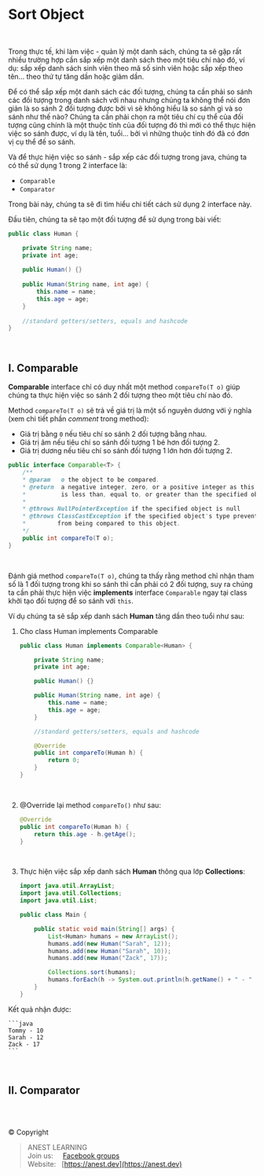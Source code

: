 # Sort Object

<br />

Trong thực tế, khi làm việc - quản lý một danh sách, chúng ta sẽ gặp rất nhiều trường hợp cần sắp xếp một danh sách theo một tiêu chí nào đó, ví dụ: sắp xếp danh sách sinh viên theo mã số sinh viên hoặc sắp xếp theo tên... theo thứ tự tăng dần hoặc giảm dần.

Để có thể sắp xếp một danh sách các đối tượng, chúng ta cần phải so sánh các đối tượng trong danh sách với nhau nhưng chúng ta không thể nói đơn giản là so sánh 2 đối tượng được bởi vì sẽ không hiểu là so sánh gì và so sánh như thế nào? Chúng ta cần phải chọn ra một tiêu chí cụ thể của đối tượng cũng chính là một thuộc tính của đối tượng đó thì mới có thể thực hiện việc so sánh được, ví dụ là tên, tuổi... bởi vì những thuộc tính đó đã có đơn vị cụ thể đế so sánh.

Và để thực hiện việc so sánh - sắp xếp các đối tượng trong java, chúng ta có thể sử dụng 1 trong 2 interface là:

- `Comparable`
- `Comparator`

Trong bài này, chúng ta sẽ đi tìm hiểu chi tiết cách sử dụng 2 interface này.

Đầu tiên, chúng ta sẽ tạo một đối tượng để sử dụng trong bài viết:

```java
public class Human {

    private String name;
    private int age;
 
    public Human() {}
 
    public Human(String name, int age) {
        this.name = name;
        this.age = age;
    }
 
    //standard getters/setters, equals and hashcode
}
```

<br />

## I. Comparable

**Comparable** interface chỉ có duy nhất một method `compareTo(T o)` giúp chúng ta thực hiện việc so sánh 2 đối tượng theo một tiêu chí nào đó.

Method `compareTo(T o)` sẽ trả về giá trị là một số nguyên dương với ý nghĩa (xem chi tiết phần _comment_ trong method):

- Giá trị bằng `0` nếu tiêu chí so sánh 2 đối tượng bằng nhau.
- Giá trị âm nếu tiêu chí so sánh đối tượng 1 bé hơn đối tượng 2.
- Giá trị dương nếu tiêu chí so sánh đối tượng 1 lớn hơn đối tượng 2.

```java
public interface Comparable<T> {
    /**
    * @param   o the object to be compared.
    * @return  a negative integer, zero, or a positive integer as this object
    *          is less than, equal to, or greater than the specified object.
    *
    * @throws NullPointerException if the specified object is null
    * @throws ClassCastException if the specified object's type prevents it
    *         from being compared to this object.
    */
    public int compareTo(T o);
}
```
    
<br />

Đánh giá method `compareTo(T o)`, chúng ta thấy rằng method chỉ nhận tham số là 1 đối tượng trong khi so sánh thì cần phải có 2 đối tượng, suy ra chúng ta cần phải thực hiện việc **implements** interface `Comparable` ngay tại class khởi tạo đối tượng để so sánh với `this`.

Ví dụ chúng ta sẽ sắp xếp danh sách **Human** tăng dần theo tuổi như sau:

1. Cho class Human implements Comparable

    ```java
    public class Human implements Comparable<Human> {

        private String name;
        private int age;

        public Human() {}

        public Human(String name, int age) {
            this.name = name;
            this.age = age;
        }

        //standard getters/setters, equals and hashcode

        @Override
        public int compareTo(Human h) {
            return 0;
        }
    }
    ```
    
    <br />

2. @Override lại method `compareTo()` như sau:

    ```java
    @Override
    public int compareTo(Human h) {
        return this.age - h.getAge();
    }
    ```
    
   <br />

3. Thực hiện việc sắp xếp danh sách **Human** thông qua lớp **Collections**:

    ```java
    import java.util.ArrayList;
    import java.util.Collections;
    import java.util.List;

    public class Main {

        public static void main(String[] args) {
            List<Human> humans = new ArrayList();
            humans.add(new Human("Sarah", 12));
            humans.add(new Human("Sarah", 10));
            humans.add(new Human("Zack", 17));

            Collections.sort(humans);
            humans.forEach(h -> System.out.println(h.getName() + " - " + h.getAge()));
        }
    }
    ```

Kết quả nhận được:

    ```java
    Tommy - 10
    Sarah - 12
    Zack - 17
    ```

<br />

## II. Comparator

<br />

##  

© Copyright
> ANEST LEARNING  
> Join us: &nbsp;&nbsp;&nbsp; [Facebook groups](https://www.facebook.com/groups/anest.learning/)  
> Website: &nbsp; [https://anest.dev](https://anest.dev) 
